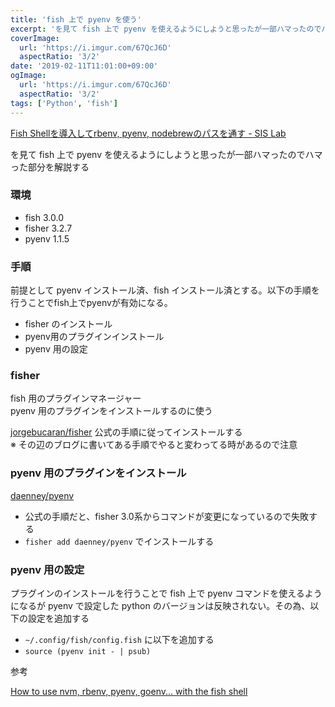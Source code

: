 ```yaml
---
title: 'fish 上で pyenv を使う'
excerpt: 'を見て fish 上で pyenv を使えるようにしようと思ったが一部ハマったのでハマった部分を解説する'
coverImage: 
  url: 'https://i.imgur.com/67QcJ6D'
  aspectRatio: '3/2'
date: '2019-02-11T11:01:00+09:00'
ogImage:
  url: 'https://i.imgur.com/67QcJ6D'
  aspectRatio: '3/2'
tags: ['Python', 'fish']
---
```


[Fish Shellを導入してrbenv, pyenv, nodebrewのパスを通す - SIS Lab](https://www.meganii.com/blog/2018/04/27/implementation-fish-shell/ "https://www.meganii.com/blog/2018/04/27/implementation-fish-shell/")

を見て fish 上で pyenv を使えるようにしようと思ったが一部ハマったのでハマった部分を解説する

### 環境

*   fish 3.0.0
*   fisher 3.2.7
*   pyenv 1.1.5

### 手順

前提として pyenv インストール済、fish インストール済とする。以下の手順を行うことでfish上でpyenvが有効になる。

*   fisher のインストール
*   pyenv用のプラグインインストール
*   pyenv 用の設定

### fisher

fish 用のプラグインマネージャー  
pyenv 用のプラグインをインストールするのに使う

[jorgebucaran/fisher](https://github.com/jorgebucaran/fisher "https://github.com/jorgebucaran/fisher")
公式の手順に従ってインストールする  
※ その辺のブログに書いてある手順でやると変わってる時があるので注意

### pyenv 用のプラグインをインストール

[daenney/pyenv](https://github.com/daenney/pyenv "https://github.com/daenney/pyenv")

*   公式の手順だと、fisher 3.0系からコマンドが変更になっているので失敗する
*   `fisher add daenney/pyenv` でインストールする

### pyenv 用の設定

プラグインのインストールを行うことで fish 上で pyenv コマンドを使えるようになるが pyenv で設定した python のバージョンは反映されない。その為、以下の設定を追加する

*   `~/.config/fish/config.fish` に以下を追加する
*   `source (pyenv init - | psub)`

参考

[How to use nvm, rbenv, pyenv, goenv... with the fish shell](https://angristan.xyz/how-to-use-nvm-rbenv-pyenv-goenv-with-fish-shell/ "https://angristan.xyz/how-to-use-nvm-rbenv-pyenv-goenv-with-fish-shell/")